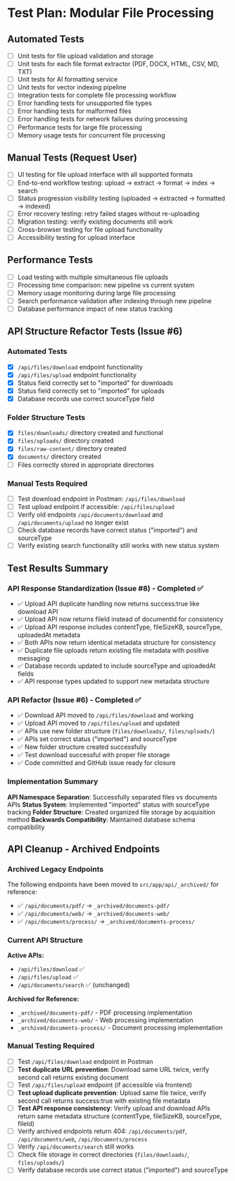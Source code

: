 # Test Plan: Modular File Processing

## Automated Tests
- [ ] Unit tests for file upload validation and storage
- [ ] Unit tests for each file format extractor (PDF, DOCX, HTML, CSV, MD, TXT)
- [ ] Unit tests for AI formatting service
- [ ] Unit tests for vector indexing pipeline
- [ ] Integration tests for complete file processing workflow
- [ ] Error handling tests for unsupported file types
- [ ] Error handling tests for malformed files
- [ ] Error handling tests for network failures during processing
- [ ] Performance tests for large file processing
- [ ] Memory usage tests for concurrent file processing

## Manual Tests (Request User)
- [ ] UI testing for file upload interface with all supported formats
- [ ] End-to-end workflow testing: upload → extract → format → index → search
- [ ] Status progression visibility testing (uploaded → extracted → formatted → indexed)
- [ ] Error recovery testing: retry failed stages without re-uploading
- [ ] Migration testing: verify existing documents still work
- [ ] Cross-browser testing for file upload functionality
- [ ] Accessibility testing for upload interface

## Performance Tests
- [ ] Load testing with multiple simultaneous file uploads
- [ ] Processing time comparison: new pipeline vs current system
- [ ] Memory usage monitoring during large file processing
- [ ] Search performance validation after indexing through new pipeline
- [ ] Database performance impact of new status tracking

## API Structure Refactor Tests (Issue #6)

### Automated Tests
- [x] `/api/files/download` endpoint functionality
- [x] `/api/files/upload` endpoint functionality
- [x] Status field correctly set to "imported" for downloads
- [x] Status field correctly set to "imported" for uploads
- [x] Database records use correct sourceType field

### Folder Structure Tests
- [x] `files/downloads/` directory created and functional
- [x] `files/uploads/` directory created
- [x] `files/raw-content/` directory created
- [x] `documents/` directory created
- [ ] Files correctly stored in appropriate directories

### Manual Tests Required
- [ ] Test download endpoint in Postman: `/api/files/download`
- [ ] Test upload endpoint if accessible: `/api/files/upload`
- [ ] Verify old endpoints `/api/documents/download` and `/api/documents/upload` no longer exist
- [ ] Check database records have correct status ("imported") and sourceType
- [ ] Verify existing search functionality still works with new status system

## Test Results Summary

### API Response Standardization (Issue #8) - Completed ✅
- ✅ Upload API duplicate handling now returns success:true like download API
- ✅ Upload API now returns fileId instead of documentId for consistency
- ✅ Upload API response includes contentType, fileSizeKB, sourceType, uploadedAt metadata
- ✅ Both APIs now return identical metadata structure for consistency
- ✅ Duplicate file uploads return existing file metadata with positive messaging
- ✅ Database records updated to include sourceType and uploadedAt fields
- ✅ API response types updated to support new metadata structure

### API Refactor (Issue #6) - Completed ✅
- ✅ Download API moved to `/api/files/download` and working
- ✅ Upload API moved to `/api/files/upload` and updated
- ✅ APIs use new folder structure (`files/downloads/`, `files/uploads/`)
- ✅ APIs set correct status ("imported") and sourceType
- ✅ New folder structure created successfully
- ✅ Test download successful with proper file storage
- ✅ Code committed and GitHub issue ready for closure

### Implementation Summary
**API Namespace Separation**: Successfully separated files vs documents APIs
**Status System**: Implemented "imported" status with sourceType tracking
**Folder Structure**: Created organized file storage by acquisition method
**Backwards Compatibility**: Maintained database schema compatibility

## API Cleanup - Archived Endpoints

### Archived Legacy Endpoints
The following endpoints have been moved to `src/app/api/_archived/` for reference:
- ✅ `/api/documents/pdf/` → `_archived/documents-pdf/`
- ✅ `/api/documents/web/` → `_archived/documents-web/`
- ✅ `/api/documents/process/` → `_archived/documents-process/`

### Current API Structure
**Active APIs:**
- `/api/files/download` ✅
- `/api/files/upload` ✅
- `/api/documents/search` ✅ (unchanged)

**Archived for Reference:**
- `_archived/documents-pdf/` - PDF processing implementation
- `_archived/documents-web/` - Web processing implementation
- `_archived/documents-process/` - Document processing implementation

### Manual Testing Required
- [ ] Test `/api/files/download` endpoint in Postman
- [ ] **Test duplicate URL prevention**: Download same URL twice, verify second call returns existing document
- [ ] Test `/api/files/upload` endpoint (if accessible via frontend)
- [ ] **Test upload duplicate prevention**: Upload same file twice, verify second call returns success:true with existing file metadata
- [ ] **Test API response consistency**: Verify upload and download APIs return same metadata structure (contentType, fileSizeKB, sourceType, fileId)
- [ ] Verify archived endpoints return 404: `/api/documents/pdf`, `/api/documents/web`, `/api/documents/process`
- [ ] Verify `/api/documents/search` still works
- [ ] Check file storage in correct directories (`files/downloads/`, `files/uploads/`)
- [ ] Verify database records use correct status ("imported") and sourceType